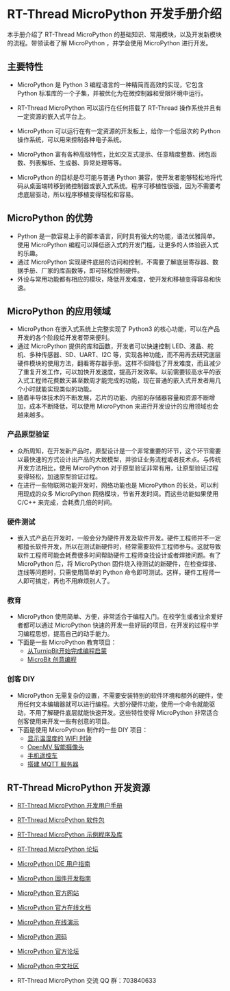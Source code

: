 # RT-Thread MicroPython 开发手册介绍

本手册介绍了 RT-Thread MicroPython 的基础知识、常用模块，以及开发新模块的流程。带领读者了解 MicroPython ，并学会使用 MicroPython 进行开发。

## 主要特性

- MicroPython 是 Python 3 编程语言的一种精简而高效的实现，它包含 Python 标准库的一个子集，并被优化为在微控制器和受限环境中运行。

- RT-Thread MicroPython 可以运行在任何搭载了 RT-Thread 操作系统并且有一定资源的嵌入式平台上。

- MicroPython 可以运行在有一定资源的开发板上，给你一个低层次的 Python 操作系统，可以用来控制各种电子系统。

- MicroPython 富有各种高级特性，比如交互式提示、任意精度整数、闭包函数、列表解析、生成器、异常处理等等。

- MicroPython 的目标是尽可能与普通 Python 兼容，使开发者能够轻松地将代码从桌面端转移到微控制器或嵌入式系统。程序可移植性很强，因为不需要考虑底层驱动，所以程序移植变得轻松和容易。

## MicroPython 的优势

- Python 是一款容易上手的脚本语言，同时具有强大的功能，语法优雅简单。使用 MicroPython 编程可以降低嵌入式的开发门槛，让更多的人体验嵌入式的乐趣。
- 通过 MicroPython 实现硬件底层的访问和控制，不需要了解底层寄存器、数据手册、厂家的库函数等，即可轻松控制硬件。
- 外设与常用功能都有相应的模块，降低开发难度，使开发和移植变得容易和快速。

## MicroPython 的应用领域

- MicroPython 在嵌入式系统上完整实现了 Python3 的核心功能，可以在产品开发的各个阶段给开发者带来便利。
- 通过 MicroPython 提供的库和函数，开发者可以快速控制 LED、液晶、舵机、多种传感器、SD、UART、I2C 等，实现各种功能，而不用再去研究底层硬件模块的使用方法，翻看寄存器手册。这样不但降低了开发难度，而且减少了重复开发工作，可以加快开发速度，提高开发效率。以前需要较高水平的嵌入式工程师花费数天甚至数周才能完成的功能，现在普通的嵌入式开发者用几个小时就能实现类似的功能。
- 随着半导体技术的不断发展，芯片的功能、内部的存储器容量和资源不断增加，成本不断降低，可以使用 MicroPython 来进行开发设计的应用领域也会越来越多。

### 产品原型验证

- 众所周知，在开发新产品时，原型设计是一个非常重要的环节，这个环节需要以最快速的方式设计出产品的大致模型，并验证业务流程或者技术点。与传统开发方法相比，使用 MicroPython 对于原型验证非常有用，让原型验证过程变得轻松，加速原型验证过程。
- 在进行一些物联网功能开发时，网络功能也是 MicroPython 的长处，可以利用现成的众多 MicroPython 网络模块，节省开发时间。而这些功能如果使用 C/C++ 来完成，会耗费几倍的时间。

### 硬件测试

- 嵌入式产品在开发时，一般会分为硬件开发及软件开发。硬件工程师并不一定都擅长软件开发，所以在测试新硬件时，经常需要软件工程师参与。这就导致软件工程师可能会耗费很多时间帮助硬件工程师查找设计或者焊接问题。有了 MicroPython 后，将 MicroPython 固件烧入待测试的新硬件，在检查焊接、连线等问题时，只需使用简单的 Python 命令即可测试。这样，硬件工程师一人即可搞定，再也不用麻烦别人了。

### 教育

- MicroPython 使用简单、方便，非常适合于编程入门。在校学生或者业余爱好者都可以通过 MicroPython 快速的开发一些好玩的项目，在开发的过程中学习编程思想，提高自己的动手能力。
- 下面是一些 MicroPython 教育项目：
    - [从TurnipBit开始完成编程启蒙](https://www.cnblogs.com/xxosu/p/7206414.html)
    - [MicroBit 创意编程](http://microbit.org/)

### 创客 DIY

- MicroPython 无需复杂的设置，不需要安装特别的软件环境和额外的硬件，使用任何文本编辑器就可以进行编程。大部分硬件功能，使用一个命令就能驱动，不用了解硬件底层就能快速开发。这些特性使得 MicroPython 非常适合创客使用来开发一些有创意的项目。
- 下面是使用 MicroPython 制作的一些 DIY 项目：
    - [显示温湿度的 WIFI 时钟](https://www.bilibili.com/video/av15929152?from=search&seid=16285206333541196172)
    - [OpenMV 智能摄像头](https://www.bilibili.com/video/av16418889?from=search&seid=16285206333541196172)
    - [手机遥控车](https://www.bilibili.com/video/av15008143?from=search&seid=16285206333541196172)
    - [搭建 MQTT 服务器](http://www.360doc.com/content/17/1218/22/8473307_714341237.shtml)

## RT-Thread MicroPython 开发资源

- [RT-Thread MicroPython 开发用户手册](https://www.rt-thread.org/document/site/submodules/micropython/docs/)
- [RT-Thread MicroPython 软件包](https://github.com/RT-Thread-packages/micropython)
- [RT-Thread MicroPython 示例程序及库](https://github.com/RT-Thread/mpy-snippets)
- [RT-Thread MicroPython 论坛](https://www.rt-thread.org/qa/forum.php?mod=forumdisplay&fid=2&filter=typeid&typeid=20)
- [MicroPython IDE 用户指南](https://www.rt-thread.org/document/site/submodules/micropython/docs/MicroPythonPlug-in/MicroPython_IDE_User_Manual/)
- [MicroPython 固件开发指南](https://www.rt-thread.org/document/site/submodules/micropython/docs/MicroPythonPlug-in/MicroPython_Firmware_Development_Guide/)

- [MicroPython 官方网站](https://micropython.org/)

- [MicroPython 官方在线文档](http://docs.micropython.org/en/latest/pyboard/)

- [MicroPython 在线演示](https://micropython.org/unicorn)

- [MicroPython 源码](https://github.com/micropython/micropython)

- [MicroPython 官方论坛](http://forum.micropython.org/)

- [MicroPython 中文社区](http://www.micropython.org.cn/)

- RT-Thread MicroPython 交流 QQ 群：703840633